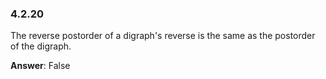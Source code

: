 ### 4.2.20

The reverse postorder of a digraph's reverse is the same as the postorder of the digraph.

**Answer**: False
